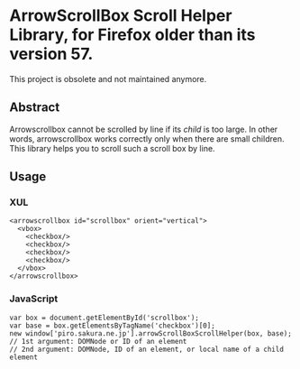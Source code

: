 #  ArrowScrollBox Scroll Helper Library, for Firefox older than its version 57.

This project is obsolete and not maintained anymore.

## Abstract

Arrowscrollbox cannot be scrolled by line if its *child* is too large.
In other words, arrowscrollbox works correctly only when there are small children.
This library helps you to scroll such a scroll box by line.

## Usage

### XUL

    <arrowscrollbox id="scrollbox" orient="vertical">
      <vbox>
        <checkbox/>
        <checkbox/>
        <checkbox/>
        <checkbox/>
      </vbox>
    </arrowscrollbox>

### JavaScript

    var box = document.getElementById('scrollbox');
    var base = box.getElementsByTagName('checkbox')[0];
    new window['piro.sakura.ne.jp'].arrowScrollBoxScrollHelper(box, base);
    // 1st argument: DOMNode or ID of an element
    // 2nd argument: DOMNode, ID of an element, or local name of a child element

